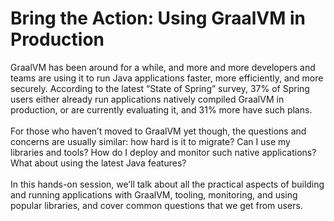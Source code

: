 # Bring the Action: Using GraalVM in Production

GraalVM has been around for a while, and more and more developers and teams are using it to run Java applications faster, more efficiently, and more securely. According to the latest “State of Spring” survey, 37% of Spring users either already run applications natively compiled GraalVM in production, or are currently evaluating it, and 31% more have such plans.<br><br>
For those who haven’t moved to GraalVM yet though, the questions and concerns are usually similar: how hard is it to migrate? Can I use my libraries and tools? How do I deploy and monitor such native applications? What about using the latest Java features?<br><br>
In this hands-on session, we’ll talk about all the practical aspects of building and running applications with GraalVM, tooling, monitoring, and using popular libraries, and cover common questions that we get from users.
